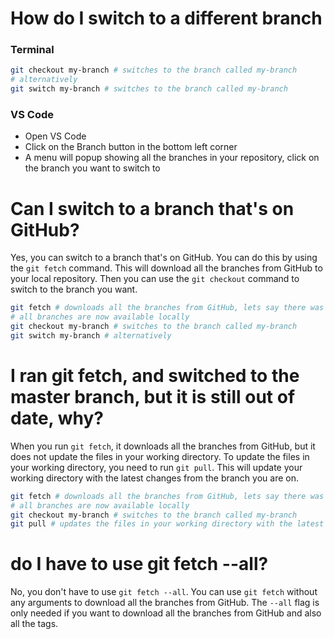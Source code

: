 # How do I switch to a different branch

### Terminal
```bash
git checkout my-branch # switches to the branch called my-branch
# alternatively
git switch my-branch # switches to the branch called my-branch
```

### VS Code
- Open VS Code
- Click on the Branch button in the bottom left corner
- A menu will popup showing all the branches in your repository, click on the branch you want to switch to


# Can I switch to a branch that's on GitHub?

Yes, you can switch to a branch that's on GitHub. You can do this by using the `git fetch` command. This will download all the branches from GitHub to your local repository. Then you can use the `git checkout` command to switch to the branch you want.

```bash
git fetch # downloads all the branches from GitHub, lets say there was a branch called my-branch
# all branches are now available locally
git checkout my-branch # switches to the branch called my-branch
git switch my-branch # alternatively
```

# I ran git fetch, and switched to the master branch, but it is still out of date, why?

When you run `git fetch`, it downloads all the branches from GitHub, but it does not update the files in your working directory. To update the files in your working directory, you need to run `git pull`. This will update your working directory with the latest changes from the branch you are on.

```bash
git fetch # downloads all the branches from GitHub, lets say there was a branch called my-branch
# all branches are now available locally
git checkout my-branch # switches to the branch called my-branch
git pull # updates the files in your working directory with the latest changes from the branch you are on
```

# do I have to use git fetch --all?

No, you don't have to use `git fetch --all`. You can use `git fetch` without any arguments to download all the branches from GitHub. The `--all` flag is only needed if you want to download all the branches from GitHub and also all the tags.


